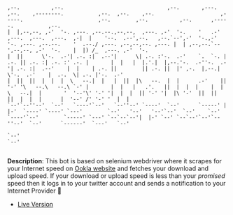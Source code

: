 ```text


,--.          ,--.                                 ,--.       ,---.                          ,--.    ,--------.           ,--.  ,--.    ,--.                     ,-----.                        ,--.        ,--.          ,--.      ,-----.           ,--.   
|  |,--,--, ,-'  '-. ,---. ,--.--.,--,--,  ,---. ,-'  '-.    '   .-'  ,---.  ,---.  ,---.  ,-|  |    '--.  .--',--.   ,--.`--',-'  '-.,-'  '-. ,---. ,--.--.    '  .--./ ,---. ,--,--,--. ,---. |  | ,--,--.`--',--,--, ,-'  '-.    |  |) /_  ,---. ,-'  '-. 
|  ||      \'-.  .-'| .-. :|  .--'|      \| .-. :'-.  .-'    `.  `-. | .-. || .-. :| .-. :' .-. |       |  |   |  |.'.|  |,--.'-.  .-''-.  .-'| .-. :|  .--'    |  |    | .-. ||        || .-. ||  |' ,-.  |,--.|      \'-.  .-'    |  .-.  \| .-. |'-.  .-' 
|  ||  ||  |  |  |  \   --.|  |   |  ||  |\   --.  |  |      .-'    || '-' '\   --.\   --.\ `-' |       |  |   |   .'.   ||  |  |  |    |  |  \   --.|  |       '  '--'\' '-' '|  |  |  || '-' '|  |\ '-'  ||  ||  ||  |  |  |      |  '--' /' '-' '  |  |   
`--'`--''--'  `--'   `----'`--'   `--''--' `----'  `--'      `-----' |  |-'  `----' `----' `---'        `--'   '--'   '--'`--'  `--'    `--'   `----'`--'        `-----' `---' `--`--`--'|  |-' `--' `--`--'`--'`--''--'  `--'      `------'  `---'   `--'   
                                                                     `--'                                                                                                                `--'                                                                


```

**Description**: This bot is based on selenium webdriver where it scrapes for your Internet speed on [Ookla website](https://www.speedtest.net/)
and fetches your download and upload speed. If your download or upload speed is less than your *promised* speed then it logs in to your twitter account and sends a notification to your Internet Provider 🤖

- [Live Version](https://replit.com/@MihirMore1/Twitter-Complain-Bot#main.py)
